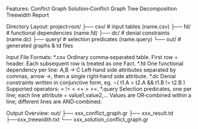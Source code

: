 Features:
Conflict Graph
Solution‑Conflict Graph
Tree Decomposition
Treewidth Report

Directory Layout:
project‑root/
├── csv/       #  input tables  (name.csv)
├── fd/        # functional dependencies (name.fd)
├── dc/        # denial constraints     (name.dc)
├── query/     #  selection predicates   (name.query)
└── out/       #   generated graphs & td files

Input File Formats:
*.csv
Ordinary comma‑separated table. First row = header. Each subsequent row is treated as one Fact.
*.fd
One functional dependency per line:
A,B -> C
Left‑hand side attributes separated by commas, arrow ->, then a single right‑hand side attribute.
*.dc
Denial constraints written in conjunctive form, eg.
¬( t1.A = t2.A && t1.B != t2.B )
Supported operators: =  !=  <  <=  >  >=.
*.query
Selection predicates, one per line; each line
attribute = value1,value2,…
Values are OR‑combined within a line; different lines are AND‑combined.

Output Overview:
out/
├── xxx_conflict_graph.gr
├── xxx_result.td
├──xxx_treewidth.txt
└── xxx_solution_conflict_graph.gr